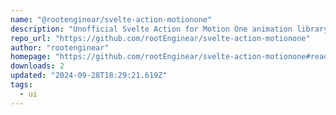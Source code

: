 ```yaml
---
name: "@rootenginear/svelte-action-motionone"
description: "Unofficial Svelte Action for Motion One animation library"
repo_url: "https://github.com/rootEnginear/svelte-action-motionone"
author: "rootenginear"
homepage: "https://github.com/rootEnginear/svelte-action-motionone#readme"
downloads: 2
updated: "2024-09-28T18:29:21.619Z"
tags: 
  - ui
---
```

